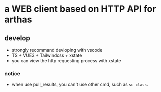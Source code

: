 # a WEB client based on HTTP API for arthas

## develop

* strongly recommand devloping with vscode
* TS + VUE3 + Tailwindcss + xstate
* you can view the http requesting process with xstate

### notice

* when use pull_results, you can't use other cmd, such as ```sc class```.  
